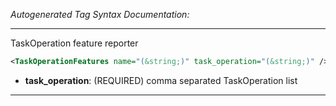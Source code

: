 <!-- THIS IS AN AUTOGENERATED FILE: Don't edit it directly, instead change the schema definition in the code itself. -->

_Autogenerated Tag Syntax Documentation:_

---
TaskOperation feature reporter

```xml
<TaskOperationFeatures name="(&string;)" task_operation="(&string;)" />
```

-   **task_operation**: (REQUIRED) comma separated TaskOperation list

---
